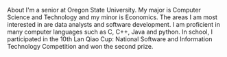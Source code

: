 About
I'm a senior at Oregon State University. My major is Computer Science and Technology and my minor is Economics. The areas I am most interested in are data analysts and software development. I am proficient in many computer languages such as C, C++, Java and python. In school, I participated in the 10th Lan Qiao Cup: National Software and Information Technology Competition and won the second prize.
